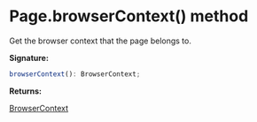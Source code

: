 # Page.browserContext() method

Get the browser context that the page belongs to.

**Signature:**

```typescript
browserContext(): BrowserContext;
```

**Returns:**

[BrowserContext](./puppeteer.browsercontext.md)

